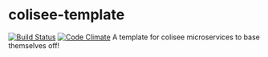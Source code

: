 # colisee-template  
[![Build Status](https://travis-ci.org/siggame/colisee-template.svg?branch=master)](https://travis-ci.org/siggame/colisee-template)  [![Code Climate](https://img.shields.io/codeclimate/github/siggame/colisee-template.svg)](https://codeclimate.com/github/siggame/colisee-template)
A template for colisee microservices to base themselves off!  
